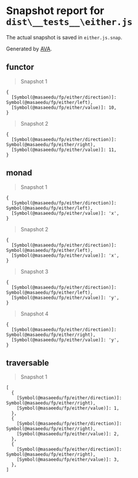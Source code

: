 # Snapshot report for `dist\__tests__\either.js`

The actual snapshot is saved in `either.js.snap`.

Generated by [AVA](https://ava.li).

## functor

> Snapshot 1

    {
      [Symbol(@masaeedu/fp/either/direction)]: Symbol(@masaeedu/fp/either/left),
      [Symbol(@masaeedu/fp/either/value)]: 10,
    }

> Snapshot 2

    {
      [Symbol(@masaeedu/fp/either/direction)]: Symbol(@masaeedu/fp/either/right),
      [Symbol(@masaeedu/fp/either/value)]: 11,
    }

## monad

> Snapshot 1

    {
      [Symbol(@masaeedu/fp/either/direction)]: Symbol(@masaeedu/fp/either/left),
      [Symbol(@masaeedu/fp/either/value)]: 'x',
    }

> Snapshot 2

    {
      [Symbol(@masaeedu/fp/either/direction)]: Symbol(@masaeedu/fp/either/left),
      [Symbol(@masaeedu/fp/either/value)]: 'x',
    }

> Snapshot 3

    {
      [Symbol(@masaeedu/fp/either/direction)]: Symbol(@masaeedu/fp/either/left),
      [Symbol(@masaeedu/fp/either/value)]: 'y',
    }

> Snapshot 4

    {
      [Symbol(@masaeedu/fp/either/direction)]: Symbol(@masaeedu/fp/either/right),
      [Symbol(@masaeedu/fp/either/value)]: 'y',
    }

## traversable

> Snapshot 1

    [
      {
        [Symbol(@masaeedu/fp/either/direction)]: Symbol(@masaeedu/fp/either/right),
        [Symbol(@masaeedu/fp/either/value)]: 1,
      },
      {
        [Symbol(@masaeedu/fp/either/direction)]: Symbol(@masaeedu/fp/either/right),
        [Symbol(@masaeedu/fp/either/value)]: 2,
      },
      {
        [Symbol(@masaeedu/fp/either/direction)]: Symbol(@masaeedu/fp/either/right),
        [Symbol(@masaeedu/fp/either/value)]: 3,
      },
    ]
